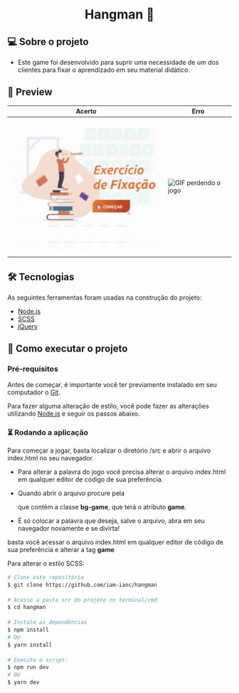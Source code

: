 <h1 align="center">
  Hangman 🚀
</h1>

## 💻 Sobre o projeto

- Este game foi desenvolvido para suprir uma necessidade de um dos clientes para fixar o aprendizado em seu material didático.

## 🎨 Preview

| **Acerto** | **Erro** |
|-----------------|----------------|
| <img alt="GIF ganhando o jogo" title="#Win" src="./git/img-winner.gif" width="400px"/> | <img alt="GIF perdendo o jogo" title="#Game Over" src="./git/img-loser.gif" width="400px"/> |


## 🛠 Tecnologias

As seguintes ferramentas foram usadas na construção do projeto:

- [Node.js](https://nodejs.org/en/)
- [SCSS](https://sass-lang.com/)
- [jQuery](https://jquery.com/)

## 🚀 Como executar o projeto

### Pré-requisitos

Antes de começar, é importante você ter previamente instalado em seu computador o [Git](https://git-scm.com).

Para fazer alguma alteração de estilo, você pode fazer as alterações utilizando [Node.js](https://nodejs.org/en/) e seguir os passos abaixo.

### ⏳ Rodando a aplicação

Para começar a jogar, basta localizar o diretório /src e abrir o arquivo index.html no seu navegador.

- Para alterar a palavra do jogo você precisa alterar o arquivo index.html em qualquer editor de código de sua preferência.

- Quando abrir o arquivo procure pela <div> que contém a classe **bg-game**, que terá o atributo **game**.

- É só colocar a palavra que deseja, salve o arquivo, abra em seu navegador novamente e se divirta!

basta você acessar o arquivo index.html em qualquer editor de código de sua preferência e alterar a tag **game**

Para alterar o estilo SCSS:
```bash
# Clone este repositório
$ git clone https://github.com/iam-ianc/hangman

# Acesse a pasta src do projeto no terminal/cmd
$ cd hangman

# Instale as dependências
$ npm install
# OU
$ yarn install

# Execute o script:
$ npm run dev
# OU
$ yarn dev
```
